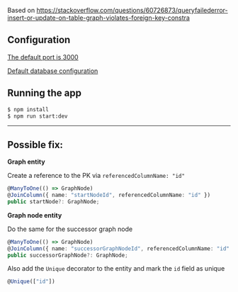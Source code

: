 Based on https://stackoverflow.com/questions/60726873/queryfailederror-insert-or-update-on-table-graph-violates-foreign-key-constra

## Configuration

[The default port is 3000](https://github.com/mhcomp/db-repro/blob/master/src/main.ts#L22)

[Default database configuration](https://github.com/mhcomp/db-repro/blob/master/src/app.module.ts#L9)

## Running the app

```bash
$ npm install
$ npm run start:dev
```

---

## Possible fix:

**Graph entity**

Create a reference to the PK via `referencedColumnName: "id"`

```ts
@ManyToOne(() => GraphNode)
@JoinColumn({ name: "startNodeId", referencedColumnName: "id" })
public startNode?: GraphNode;
```

**Graph node entity**

Do the same for the successor graph node

```ts
@ManyToOne(() => GraphNode)
@JoinColumn({ name: "successorGraphNodeId", referencedColumnName: "id" })
public successorGraphNode?: GraphNode;
```

Also add the `Unique` decorator to the entity and mark the `id` field as unique

```ts
@Unique(["id"])
```
